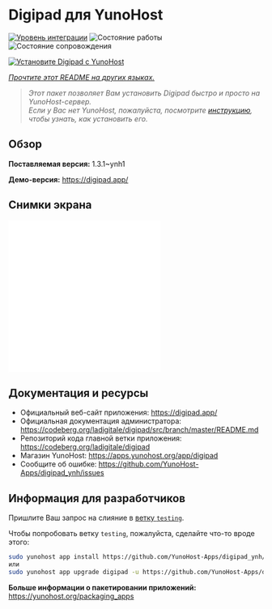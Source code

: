 <!--
Важно: этот README был автоматически сгенерирован <https://github.com/YunoHost/apps/tree/master/tools/readme_generator>
Он НЕ ДОЛЖЕН редактироваться вручную.
-->

# Digipad для YunoHost

[![Уровень интеграции](https://dash.yunohost.org/integration/digipad.svg)](https://ci-apps.yunohost.org/ci/apps/digipad/) ![Состояние работы](https://ci-apps.yunohost.org/ci/badges/digipad.status.svg) ![Состояние сопровождения](https://ci-apps.yunohost.org/ci/badges/digipad.maintain.svg)

[![Установите Digipad с YunoHost](https://install-app.yunohost.org/install-with-yunohost.svg)](https://install-app.yunohost.org/?app=digipad)

*[Прочтите этот README на других языках.](./ALL_README.md)*

> *Этот пакет позволяет Вам установить Digipad быстро и просто на YunoHost-сервер.*  
> *Если у Вас нет YunoHost, пожалуйста, посмотрите [инструкцию](https://yunohost.org/install), чтобы узнать, как установить его.*

## Обзор



**Поставляемая версия:** 1.3.1~ynh1

**Демо-версия:** <https://digipad.app/>

## Снимки экрана

![Снимок экрана Digipad](./doc/screenshots/POST_INSTALL.md)
![Снимок экрана Digipad](./doc/screenshots/POST_INSTALL_fr.md)

## Документация и ресурсы

- Официальный веб-сайт приложения: <https://digipad.app/>
- Официальная документация администратора: <https://codeberg.org/ladigitale/digipad/src/branch/master/README.md>
- Репозиторий кода главной ветки приложения: <https://codeberg.org/ladigitale/digipad>
- Магазин YunoHost: <https://apps.yunohost.org/app/digipad>
- Сообщите об ошибке: <https://github.com/YunoHost-Apps/digipad_ynh/issues>

## Информация для разработчиков

Пришлите Ваш запрос на слияние в [ветку `testing`](https://github.com/YunoHost-Apps/digipad_ynh/tree/testing).

Чтобы попробовать ветку `testing`, пожалуйста, сделайте что-то вроде этого:

```bash
sudo yunohost app install https://github.com/YunoHost-Apps/digipad_ynh/tree/testing --debug
или
sudo yunohost app upgrade digipad -u https://github.com/YunoHost-Apps/digipad_ynh/tree/testing --debug
```

**Больше информации о пакетировании приложений:** <https://yunohost.org/packaging_apps>
